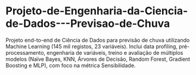 # Projeto-de-Engenharia-da-Ciencia-de-Dados---Previsao-de-Chuva
Projeto end-to-end de Ciência de Dados para previsão de chuva utilizando Machine Learning (145 mil registos, 23 variáveis). Inclui data profiling, pré-processamento, engenharia de variáveis, treino e avaliação de múltiplos modelos (Naïve Bayes, KNN, Árvores de Decisão, Random Forest, Gradient Boosting e MLP), com foco na métrica Sensibilidade.
